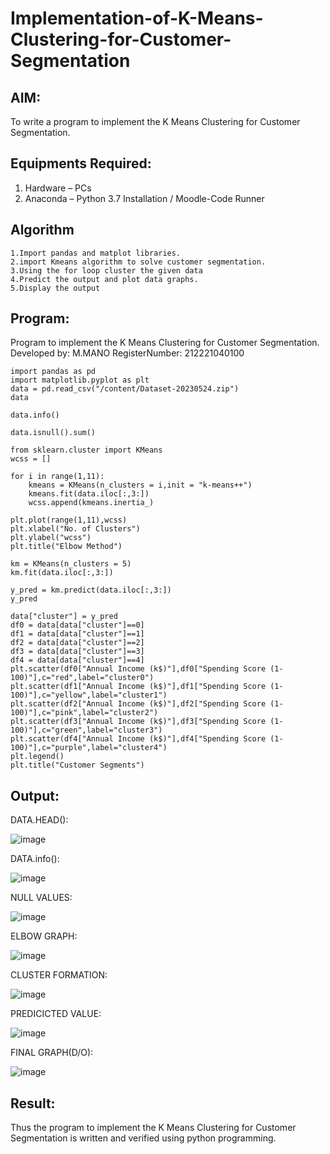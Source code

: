 # Implementation-of-K-Means-Clustering-for-Customer-Segmentation

## AIM:
To write a program to implement the K Means Clustering for Customer Segmentation.

## Equipments Required:
1. Hardware – PCs
2. Anaconda – Python 3.7 Installation / Moodle-Code Runner

## Algorithm

~~~
1.Import pandas and matplot libraries.
2.import Kmeans algorithm to solve customer segmentation.
3.Using the for loop cluster the given data
4.Predict the output and plot data graphs.
5.Display the output

~~~

## Program:

Program to implement the K Means Clustering for Customer Segmentation.
Developed by: M.MANO
RegisterNumber: 212221040100 

```
import pandas as pd
import matplotlib.pyplot as plt
data = pd.read_csv("/content/Dataset-20230524.zip")
data

data.info()

data.isnull().sum()

from sklearn.cluster import KMeans
wcss = []

for i in range(1,11):
    kmeans = KMeans(n_clusters = i,init = "k-means++")
    kmeans.fit(data.iloc[:,3:])
    wcss.append(kmeans.inertia_)

plt.plot(range(1,11),wcss)
plt.xlabel("No. of Clusters")
plt.ylabel("wcss")
plt.title("Elbow Method")

km = KMeans(n_clusters = 5)
km.fit(data.iloc[:,3:])

y_pred = km.predict(data.iloc[:,3:])
y_pred

data["cluster"] = y_pred
df0 = data[data["cluster"]==0]
df1 = data[data["cluster"]==1]
df2 = data[data["cluster"]==2]
df3 = data[data["cluster"]==3]
df4 = data[data["cluster"]==4]
plt.scatter(df0["Annual Income (k$)"],df0["Spending Score (1-100)"],c="red",label="cluster0")
plt.scatter(df1["Annual Income (k$)"],df1["Spending Score (1-100)"],c="yellow",label="cluster1")
plt.scatter(df2["Annual Income (k$)"],df2["Spending Score (1-100)"],c="pink",label="cluster2")
plt.scatter(df3["Annual Income (k$)"],df3["Spending Score (1-100)"],c="green",label="cluster3")
plt.scatter(df4["Annual Income (k$)"],df4["Spending Score (1-100)"],c="purple",label="cluster4")
plt.legend()
plt.title("Customer Segments")
```



## Output:


DATA.HEAD():

![image](https://github.com/KathirvelAIDS/Implementation-of-K-Means-Clustering-for-Customer-Segmentation/assets/94911373/8a60f9cd-a5ca-43d9-aa27-5e8002bcfabd)



DATA.info():


![image](https://github.com/KathirvelAIDS/Implementation-of-K-Means-Clustering-for-Customer-Segmentation/assets/94911373/99555b1e-f1da-489f-8ade-3290c0bb0e18)




NULL VALUES:


![image](https://github.com/KathirvelAIDS/Implementation-of-K-Means-Clustering-for-Customer-Segmentation/assets/94911373/40ffa4dc-a7ba-4cd9-ad77-833b22885dc4)



ELBOW GRAPH:



![image](https://github.com/KathirvelAIDS/Implementation-of-K-Means-Clustering-for-Customer-Segmentation/assets/94911373/fd156d40-431c-42ce-872e-075698f48dd9)




CLUSTER FORMATION:



![image](https://github.com/KathirvelAIDS/Implementation-of-K-Means-Clustering-for-Customer-Segmentation/assets/94911373/c7b31969-c519-46d7-9264-4aa85bf9fea6)




PREDICICTED VALUE:


![image](https://github.com/KathirvelAIDS/Implementation-of-K-Means-Clustering-for-Customer-Segmentation/assets/94911373/11d8c3ee-9f34-49f6-9db5-2a941a7c137b)




FINAL GRAPH(D/O):




![image](https://github.com/KathirvelAIDS/Implementation-of-K-Means-Clustering-for-Customer-Segmentation/assets/94911373/4fde4b6a-c249-4539-8b45-065190526922)



## Result:
Thus the program to implement the K Means Clustering for Customer Segmentation is written and verified using python programming.

